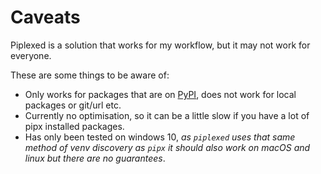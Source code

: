 # Caveats

Piplexed is a solution that works for my workflow, but it may not work for everyone.

These are some things to be aware of:

- Only works for packages that are on [PyPI](https://pypi.org), does not work for local packages or git/url etc.
- Currently no optimisation, so it can be a little slow if you have a lot of pipx installed packages.
- Has only been tested on windows 10, *as `piplexed` uses that same method of venv discovery as `pipx` it should also work on macOS and linux but there are no guarantees*.